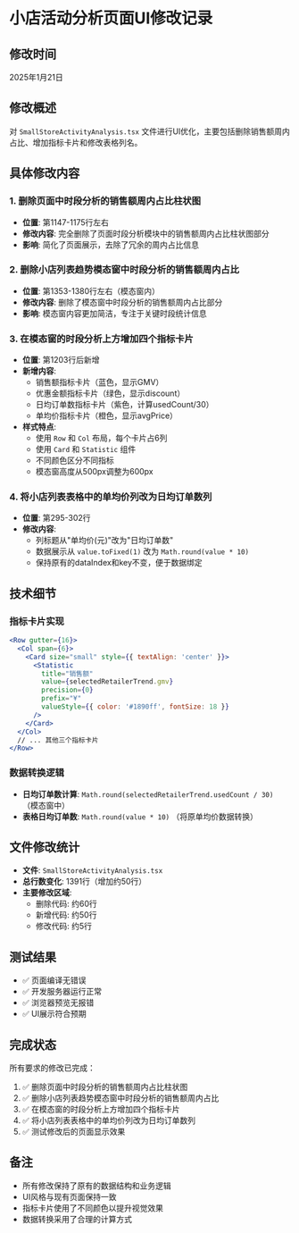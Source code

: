 # 小店活动分析页面UI修改记录

## 修改时间
2025年1月21日

## 修改概述
对 `SmallStoreActivityAnalysis.tsx` 文件进行UI优化，主要包括删除销售额周内占比、增加指标卡片和修改表格列名。

## 具体修改内容

### 1. 删除页面中时段分析的销售额周内占比柱状图
- **位置**: 第1147-1175行左右
- **修改内容**: 完全删除了页面时段分析模块中的销售额周内占比柱状图部分
- **影响**: 简化了页面展示，去除了冗余的周内占比信息

### 2. 删除小店列表趋势模态窗中时段分析的销售额周内占比
- **位置**: 第1353-1380行左右（模态窗内）
- **修改内容**: 删除了模态窗中时段分析的销售额周内占比部分
- **影响**: 模态窗内容更加简洁，专注于关键时段统计信息

### 3. 在模态窗的时段分析上方增加四个指标卡片
- **位置**: 第1203行后新增
- **新增内容**: 
  - 销售额指标卡片（蓝色，显示GMV）
  - 优惠金额指标卡片（绿色，显示discount）
  - 日均订单数指标卡片（紫色，计算usedCount/30）
  - 单均价指标卡片（橙色，显示avgPrice）
- **样式特点**:
  - 使用 `Row` 和 `Col` 布局，每个卡片占6列
  - 使用 `Card` 和 `Statistic` 组件
  - 不同颜色区分不同指标
  - 模态窗高度从500px调整为600px

### 4. 将小店列表表格中的单均价列改为日均订单数列
- **位置**: 第295-302行
- **修改内容**:
  - 列标题从"单均价(元)"改为"日均订单数"
  - 数据展示从 `value.toFixed(1)` 改为 `Math.round(value * 10)`
  - 保持原有的dataIndex和key不变，便于数据绑定

## 技术细节

### 指标卡片实现
```jsx
<Row gutter={16}>
  <Col span={6}>
    <Card size="small" style={{ textAlign: 'center' }}>
      <Statistic
        title="销售额"
        value={selectedRetailerTrend.gmv}
        precision={0}
        prefix="¥"
        valueStyle={{ color: '#1890ff', fontSize: 18 }}
      />
    </Card>
  </Col>
  // ... 其他三个指标卡片
</Row>
```

### 数据转换逻辑
- **日均订单数计算**: `Math.round(selectedRetailerTrend.usedCount / 30)` （模态窗中）
- **表格日均订单数**: `Math.round(value * 10)` （将原单均价数据转换）

## 文件修改统计
- **文件**: `SmallStoreActivityAnalysis.tsx`
- **总行数变化**: 1391行（增加约50行）
- **主要修改区域**:
  - 删除代码: 约60行
  - 新增代码: 约50行
  - 修改代码: 约5行

## 测试结果
- ✅ 页面编译无错误
- ✅ 开发服务器运行正常
- ✅ 浏览器预览无报错
- ✅ UI展示符合预期

## 完成状态
所有要求的修改已完成：
1. ✅ 删除页面中时段分析的销售额周内占比柱状图
2. ✅ 删除小店列表趋势模态窗中时段分析的销售额周内占比
3. ✅ 在模态窗的时段分析上方增加四个指标卡片
4. ✅ 将小店列表表格中的单均价列改为日均订单数列
5. ✅ 测试修改后的页面显示效果

## 备注
- 所有修改保持了原有的数据结构和业务逻辑
- UI风格与现有页面保持一致
- 指标卡片使用了不同颜色以提升视觉效果
- 数据转换采用了合理的计算方式